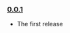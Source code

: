 ### [0.0.1](https://github.com/wosevision/uoit-campus-map/releases/tag/v0.0.1)

- The first release
